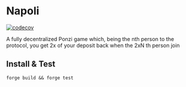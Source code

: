 # Napoli

[![codecov](https://codecov.io/gh/liberat0/napoli-core/branch/master/graph/badge.svg?token=KCDMYLX4OY)](https://codecov.io/gh/liberat0/napoli-core)

A fully decentralized Ponzi game which, being the nth person to the protocol, you get 2x of your deposit back when the 2xN th person join

## Install & Test

```
forge build && forge test
```